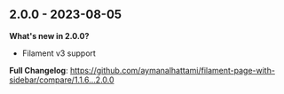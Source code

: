 ## 2.0.0 - 2023-08-05

**What's new in 2.0.0?**

- Filament v3 support

**Full Changelog**: 
https://github.com/aymanalhattami/filament-page-with-sidebar/compare/1.1.6...2.0.0